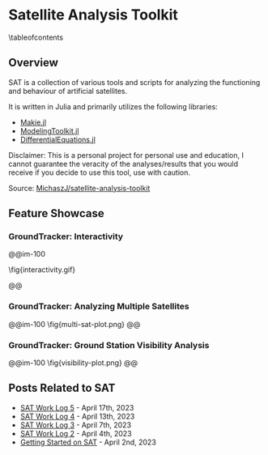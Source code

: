 # Satellite Analysis Toolkit

\tableofcontents

## Overview

SAT is a collection of various tools and scripts for analyzing the functioning and behaviour of artificial satellites.

It is written in Julia and primarily utilizes the following libraries:

- [Makie.jl](https://docs.makie.org/stable/)
- [ModelingToolkit.jl](https://github.com/SciML/ModelingToolkit.jl)
- [DifferentialEquations.jl](https://github.com/SciML/DifferentialEquations.jl)

Disclaimer: This is a personal project for personal use and education, I cannot guarantee the veracity of the analyses/results that you would receive if you decide to use this tool, use with caution.

Source: [MichaszJ/satellite-analysis-toolkit](https://github.com/MichaszJ/satellite-analysis-toolkit)

## Feature Showcase

### GroundTracker: Interactivity

@@im-100

\fig{interactivity.gif}

@@

### GroundTracker: Analyzing Multiple Satellites

@@im-100
\fig{multi-sat-plot.png}
@@

### GroundTracker: Ground Station Visibility Analysis

@@im-100
\fig{visibility-plot.png}
@@

## Posts Related to SAT

- [SAT Work Log 5](/posts/sat-work-log-5/) - April 17th, 2023
- [SAT Work Log 4](/posts/sat-work-log-4/) - April 13th, 2023
- [SAT Work Log 3](/posts/sat-work-log-3/) - April 7th, 2023
- [SAT Work Log 2](/posts/sat-work-log-2/) - April 4th, 2023
- [Getting Started on SAT](/posts/getting-started-on-sat/) - April 2nd, 2023
